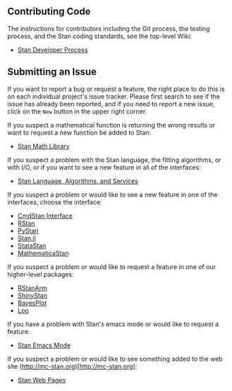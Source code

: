 ## Contributing Code

The instructions for contributors including the Git process, the testing process, and the Stan coding standards, see the top-level Wiki:

* [Stan Developer Process](https://github.com/stan-dev/stan/wiki)

## Submitting an Issue

If you want to report a bug or request a feature, the right place to do this is on each individual project's issue tracker.  Please first search to see if the issue has already been reported, and if you need to report a new issue, click on the `New` button in the upper right corner.

If you suspect a mathematical function is returning the wrong results or want to request a new function be added to Stan:

* [Stan Math Library](https://github.com/stan-dev/math/issues)

If you suspect a problem with the Stan language, the fitting algorithms, or with I/O, or if you want to see a new feature in all of the interfaces:

* [Stan Language, Algorithms, and Services](https://github.com/stan-dev/stan/issues)

If you suspect a problem or would like to see a new feature in one of the interfaces, choose the interface:

* [CmdStan Interface](https://github.com/stan-dev/cmdstan/issues)
* [RStan](https://github.com/stan-dev/rstan/issues)
* [PyStan](https://github.com/stan-dev/pystan/issues)
* [Stan.jl](https://github.com/goedman/Stan.jl/issues)
* [StataStan](https://github.com/stan-dev/statastan/issues)
* [MathematicaStan](https://github.com/stan-dev/MathematicaStan/issues)

If you suspect a problem or would like to request a feature in one of our higher-level packages:

* [RStanArm](https://github.com/stan-dev/rstanarm/issues)
* [ShinyStan](https://github.com/stan-dev/shinystan/issues)
* [BayesPlot](https://github.com/stan-dev/bayesplot/issues)
* [Loo](https://github.com/stan-dev/loo/issues)

If you have a problem with Stan's emacs mode or would like to request a feature:

* [Stan Emacs Mode](https://github.com/stan-dev/stan-mode/issues)

If you suspect a problem or would like to see something added to the web site (http://mc-stan.org)[http://mc-stan.org]:

* [Stan Web Pages](https://github.com/stan-dev/stan-dev.github.io/issues)

